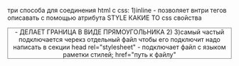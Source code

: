 три способа для соединения html c css:
1)inline - позволяет внтри тегов описавать с помощью атрибута STYLE КАКИЕ ТО css свойства 
<header style="border: 1px solid grey;"> - ДЕЛАЕТ ГРАНИЦА В ВИДЕ ПРЯМОУГОЛЬНИКА 
2)<style> - его надо писать в секции head 
<style>
        body { 
            background: #ddd;
        }
</style>
3)самый частый подключается черекз отдельный файл 
чтобы его подключит надо написать в секции head 
<link rel="stylesheet" href=""> rel="stylesheet" - подключает файл с языком раметки стилей; href="путь к файлу"
